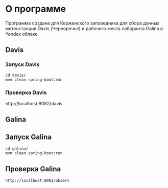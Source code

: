 # О программе
Программа создана для Керженского заповедника для сбора данных метеостанции Davis (Черноречье) и рабочего места лаборанта Galina в Yandex облаке

## Davis 
### Запуск Davis 
```
cd davis/
mvn clean spring-boot:run
```
### Проверка Davis 
http://localhost:8082/davis

## Galina
## Запуск Galina
```
cd galina/
mvn clean spring-boot:run
```
## Проверка Galina
```
http://localhost:8081/observ
```